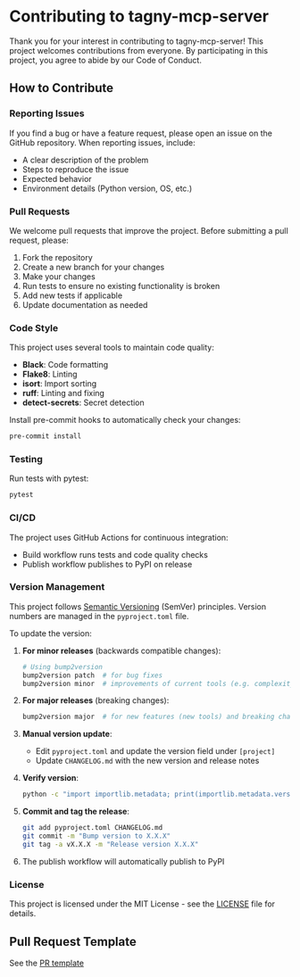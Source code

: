 # Contributing to tagny-mcp-server

Thank you for your interest in contributing to tagny-mcp-server! This project welcomes contributions from everyone. By participating in this project, you agree to abide by our Code of Conduct.

## How to Contribute

### Reporting Issues

If you find a bug or have a feature request, please open an issue on the GitHub repository. When reporting issues, include:

- A clear description of the problem
- Steps to reproduce the issue
- Expected behavior
- Environment details (Python version, OS, etc.)

### Pull Requests

We welcome pull requests that improve the project. Before submitting a pull request, please:

1. Fork the repository
2. Create a new branch for your changes
3. Make your changes
4. Run tests to ensure no existing functionality is broken
5. Add new tests if applicable
6. Update documentation as needed

### Code Style

This project uses several tools to maintain code quality:

- **Black**: Code formatting
- **Flake8**: Linting
- **isort**: Import sorting
- **ruff**: Linting and fixing
- **detect-secrets**: Secret detection

Install pre-commit hooks to automatically check your changes:
```bash
pre-commit install
```

### Testing

Run tests with pytest:
```bash
pytest
```

### CI/CD

The project uses GitHub Actions for continuous integration:
- Build workflow runs tests and code quality checks
- Publish workflow publishes to PyPI on release

### Version Management

This project follows [Semantic Versioning](https://semver.org/) (SemVer) principles. Version numbers are managed in the `pyproject.toml` file.

To update the version:

1. **For minor releases** (backwards compatible changes):
   ```bash
   # Using bump2version
   bump2version patch  # for bug fixes
   bump2version minor  # improvements of current tools (e.g. complexity)
   ```

2. **For major releases** (breaking changes):
   ```bash
   bump2version major  # for new features (new tools) and breaking changes
   ```

3. **Manual version update**:
   - Edit `pyproject.toml` and update the version field under `[project]`
   - Update `CHANGELOG.md` with the new version and release notes

4. **Verify version**:
   ```bash
   python -c "import importlib.metadata; print(importlib.metadata.version('tagny-mcp-server'))"
   ```

5. **Commit and tag the release**:
   ```bash
   git add pyproject.toml CHANGELOG.md
   git commit -m "Bump version to X.X.X"
   git tag -a vX.X.X -m "Release version X.X.X"
   ```

6. The publish workflow will automatically publish to PyPI

### License

This project is licensed under the MIT License - see the [LICENSE](LICENSE) file for details.

## Pull Request Template

See the [PR template](.github/pull_request_template.md)
